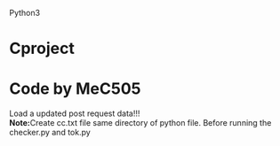 Python3
# Cproject
# Code by MeC505
Load a updated post request data!!!<br/>
<b>Note:</b>Create cc.txt file same directory of python file. Before running the checker.py and tok.py 
